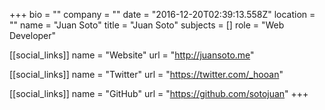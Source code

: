 +++
bio = ""
company = ""
date = "2016-12-20T02:39:13.558Z"
location = ""
name = "Juan Soto"
title = "Juan Soto"
subjects = []
role = "Web Developer"

[[social_links]]
  name = "Website"
  url = "http://juansoto.me"

[[social_links]]
  name = "Twitter"
  url = "https://twitter.com/_hooan"

[[social_links]]
  name = "GitHub"
  url = "https://github.com/sotojuan"
+++
